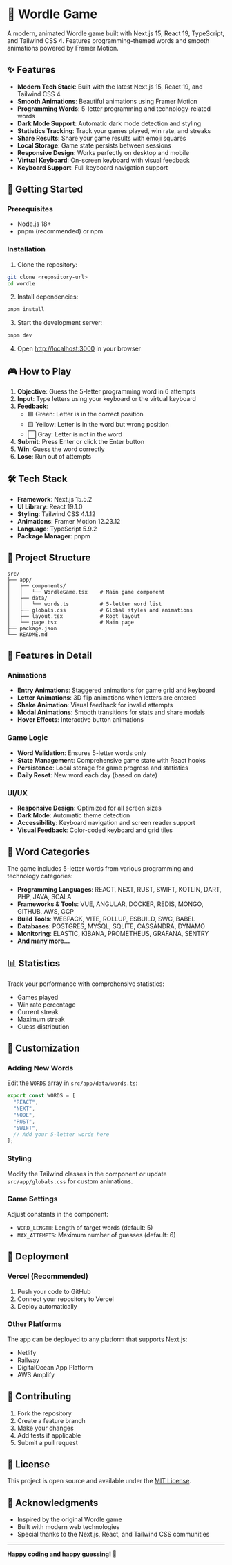 # 🎯 Wordle Game

A modern, animated Wordle game built with Next.js 15, React 19, TypeScript, and Tailwind CSS 4. Features programming-themed words and smooth animations powered by Framer Motion.

## ✨ Features

- **Modern Tech Stack**: Built with the latest Next.js 15, React 19, and Tailwind CSS 4
- **Smooth Animations**: Beautiful animations using Framer Motion
- **Programming Words**: 5-letter programming and technology-related words
- **Dark Mode Support**: Automatic dark mode detection and styling
- **Statistics Tracking**: Track your games played, win rate, and streaks
- **Share Results**: Share your game results with emoji squares
- **Local Storage**: Game state persists between sessions
- **Responsive Design**: Works perfectly on desktop and mobile
- **Virtual Keyboard**: On-screen keyboard with visual feedback
- **Keyboard Support**: Full keyboard navigation support

## 🚀 Getting Started

### Prerequisites

- Node.js 18+
- pnpm (recommended) or npm

### Installation

1. Clone the repository:

```bash
git clone <repository-url>
cd wordle
```

2. Install dependencies:

```bash
pnpm install
```

3. Start the development server:

```bash
pnpm dev
```

4. Open [http://localhost:3000](http://localhost:3000) in your browser

## 🎮 How to Play

1. **Objective**: Guess the 5-letter programming word in 6 attempts
2. **Input**: Type letters using your keyboard or the virtual keyboard
3. **Feedback**:
   - 🟩 Green: Letter is in the correct position
   - 🟨 Yellow: Letter is in the word but wrong position
   - ⬜ Gray: Letter is not in the word
4. **Submit**: Press Enter or click the Enter button
5. **Win**: Guess the word correctly
6. **Lose**: Run out of attempts

## 🛠️ Tech Stack

- **Framework**: Next.js 15.5.2
- **UI Library**: React 19.1.0
- **Styling**: Tailwind CSS 4.1.12
- **Animations**: Framer Motion 12.23.12
- **Language**: TypeScript 5.9.2
- **Package Manager**: pnpm

## 📁 Project Structure

```
src/
├── app/
│   ├── components/
│   │   └── WordleGame.tsx    # Main game component
│   ├── data/
│   │   └── words.ts          # 5-letter word list
│   ├── globals.css           # Global styles and animations
│   ├── layout.tsx            # Root layout
│   └── page.tsx              # Main page
├── package.json
└── README.md
```

## 🎨 Features in Detail

### Animations

- **Entry Animations**: Staggered animations for game grid and keyboard
- **Letter Animations**: 3D flip animations when letters are entered
- **Shake Animation**: Visual feedback for invalid attempts
- **Modal Animations**: Smooth transitions for stats and share modals
- **Hover Effects**: Interactive button animations

### Game Logic

- **Word Validation**: Ensures 5-letter words only
- **State Management**: Comprehensive game state with React hooks
- **Persistence**: Local storage for game progress and statistics
- **Daily Reset**: New word each day (based on date)

### UI/UX

- **Responsive Design**: Optimized for all screen sizes
- **Dark Mode**: Automatic theme detection
- **Accessibility**: Keyboard navigation and screen reader support
- **Visual Feedback**: Color-coded keyboard and grid tiles

## 🎯 Word Categories

The game includes 5-letter words from various programming and technology categories:

- **Programming Languages**: REACT, NEXT, RUST, SWIFT, KOTLIN, DART, PHP, JAVA, SCALA
- **Frameworks & Tools**: VUE, ANGULAR, DOCKER, REDIS, MONGO, GITHUB, AWS, GCP
- **Build Tools**: WEBPACK, VITE, ROLLUP, ESBUILD, SWC, BABEL
- **Databases**: POSTGRES, MYSQL, SQLITE, CASSANDRA, DYNAMO
- **Monitoring**: ELASTIC, KIBANA, PROMETHEUS, GRAFANA, SENTRY
- **And many more...**

## 📊 Statistics

Track your performance with comprehensive statistics:

- Games played
- Win rate percentage
- Current streak
- Maximum streak
- Guess distribution

## 🔧 Customization

### Adding New Words

Edit the `WORDS` array in `src/app/data/words.ts`:

```typescript
export const WORDS = [
  "REACT",
  "NEXT",
  "NODE",
  "RUST",
  "SWIFT",
  // Add your 5-letter words here
];
```

### Styling

Modify the Tailwind classes in the component or update `src/app/globals.css` for custom animations.

### Game Settings

Adjust constants in the component:

- `WORD_LENGTH`: Length of target words (default: 5)
- `MAX_ATTEMPTS`: Maximum number of guesses (default: 6)

## 🚀 Deployment

### Vercel (Recommended)

1. Push your code to GitHub
2. Connect your repository to Vercel
3. Deploy automatically

### Other Platforms

The app can be deployed to any platform that supports Next.js:

- Netlify
- Railway
- DigitalOcean App Platform
- AWS Amplify

## 🤝 Contributing

1. Fork the repository
2. Create a feature branch
3. Make your changes
4. Add tests if applicable
5. Submit a pull request

## 📝 License

This project is open source and available under the [MIT License](LICENSE).

## 🙏 Acknowledgments

- Inspired by the original Wordle game
- Built with modern web technologies
- Special thanks to the Next.js, React, and Tailwind CSS communities

---

**Happy coding and happy guessing! 🎉**
